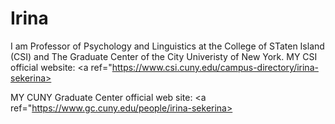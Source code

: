 # Irina

I am Professor of Psychology and Linguistics at the College of STaten Island (CSI) and The Graduate Center of the City Univeristy of New York.
MY CSI official website:
<a ref="https://www.csi.cuny.edu/campus-directory/irina-sekerina></a>

MY CUNY Graduate Center official web site:
<a ref="https://www.gc.cuny.edu/people/irina-sekerina></a>
